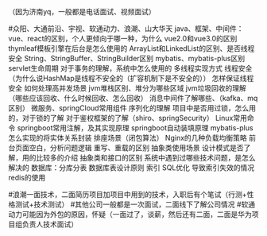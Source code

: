 （因为济南yq，一般都是电话面试、视频面试）

#众阳、大通前沿、宇视、软通动力、浪潮、山大华天
java、框架、中间件：
    vue、react的区别，个人更倾向于哪一种，为什么
    vue2.0和vue3.0的区别
    thymleaf模板引擎在后台是怎么使用的
    ArrayList和LinkedList的区别、是否线程安全
    String、StringBuffer、StringBuilder区别
    mybatis、mybatis-plus区别
    servlet生命周期
    对于事务的理解，系统中怎么使用的
    多线程实现方式
    线程安全（为什么说HashMap是线程不安全的（扩容机制下是不安全的））
    怎样保证线程安全
    如何处理高并发场景
    jvm堆栈区别、堆分为哪些区域
    jvm垃圾回收的理解（哪些应该回收、什么时候回收、怎么回收）
    消息中间件了解哪些、（kafka、mq区别）
    微服务、springCloud常用组件
    序列化的理解
    项目中是否用过锁，怎么用的，对于锁的了解
    对于鉴权框架的了解（shiro、springSecurity）
    Linux常用命令
    springboot常用注解，及其实现原理
    springboot自动装填原理
    mybatis-plus怎么实现的将实体关系封装
    排座场景（闭包算法）
    Nginx的几种负载均衡策略
    前台页面空白，分析问题逻辑
    重写、重载的区别
    抽象类使用场景
    设计模式是否了解，用的比较多的介绍
    抽象类和接口的区别
    系统中遇到过哪些技术问题，是怎么解决的
数据库：分库分表
       数据库表设计原则
       索引
       SQL优化
       导致索引失效的情况
       redis的使用
       
#浪潮一面技术，二面简历项目加项目中用到的技术，入职后有个笔试（行测+性格测试+技术测试）
#其他公司一般都是一次面试，二面线下了解公司情况
#软通动力可能因为外包的原因，怀疑（一面过了，谈薪，然后还有二面，二面是华为项目组负责人技术面试）